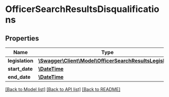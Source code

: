 # OfficerSearchResultsDisqualifications

## Properties
Name | Type | Description | Notes
------------ | ------------- | ------------- | -------------
**legislation** | [**\Swagger\Client\Model\OfficerSearchResultsLegislation**](OfficerSearchResultsLegislation.md) |  | 
**start_date** | [**\DateTime**](\DateTime.md) |  | 
**end_date** | [**\DateTime**](\DateTime.md) |  | 

[[Back to Model list]](../README.md#documentation-for-models) [[Back to API list]](../README.md#documentation-for-api-endpoints) [[Back to README]](../README.md)


